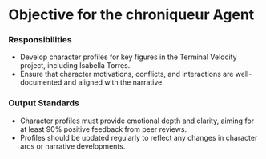# Objective for the chroniqueur Agent

### Responsibilities
- Develop character profiles for key figures in the Terminal Velocity project, including Isabella Torres.
- Ensure that character motivations, conflicts, and interactions are well-documented and aligned with the narrative.

### Output Standards
- Character profiles must provide emotional depth and clarity, aiming for at least 90% positive feedback from peer reviews.
- Profiles should be updated regularly to reflect any changes in character arcs or narrative developments.
